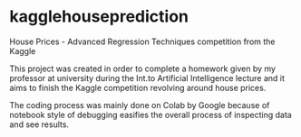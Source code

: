 # kagglehouseprediction
House Prices - Advanced Regression Techniques competition from the Kaggle

  This project was created in order to complete a homework given by my professor
at university during the Int.to Artificial Intelligence lecture and it aims to 
finish the Kaggle competition revolving around house prices.

  The coding process was mainly done on Colab by Google because of notebook style
of debugging easifies the overall process of inspecting data and see results.



